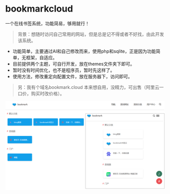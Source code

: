 # bookmarkcloud
一个在线书签系统，功能简易，够用就行！

> 背景：想随时访问自己常用的网站，但是总是记不得或者不好找，由此开发该系统。

- 功能简单，主要通过AI和自己修改而来，使用php和sqlite，正是因为功能简单，无框架，自适应。
- 目前提供两个主题，可自行开发，放在themes文件夹下即可。
- 暂时没有时间优化，也不是程序员，暂时先这样了。
- 使用方法，修改重定向配置文件，放在服务器下，访问即可。

> 另：我有个域名bookmark.cloud 本来想自用，没精力，可出售（阿里云一口价，购买时改价格）。



 ![bookmarkcloud](bookmarkcloud.png)
